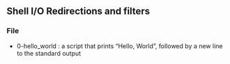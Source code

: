 ## Shell I/O Redirections and filters
### File
* 0-hello_world :  a script that prints “Hello, World”, followed by a new line to the standard output
